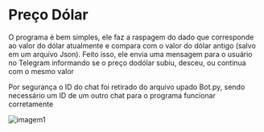 # Preço Dólar
O programa é bem simples, ele faz a raspagem do dado que corresponde ao valor do dólar atualmente e compara com o valor do dólar antigo (salvo em um arquivo Json). Feito isso, ele envia uma mensagem para o usuário no Telegram informando se o preço dodólar subiu, desceu, ou continua com o mesmo valor

Por segurança o ID do chat foi retirado do arquivo upado Bot.py, sendo necessário um ID de um outro chat para o programa funcionar corretamente

![imagem1](https://github.com/GustavoKristoffersen/Valor-Dolar/blob/master/imagem1.jpg)
